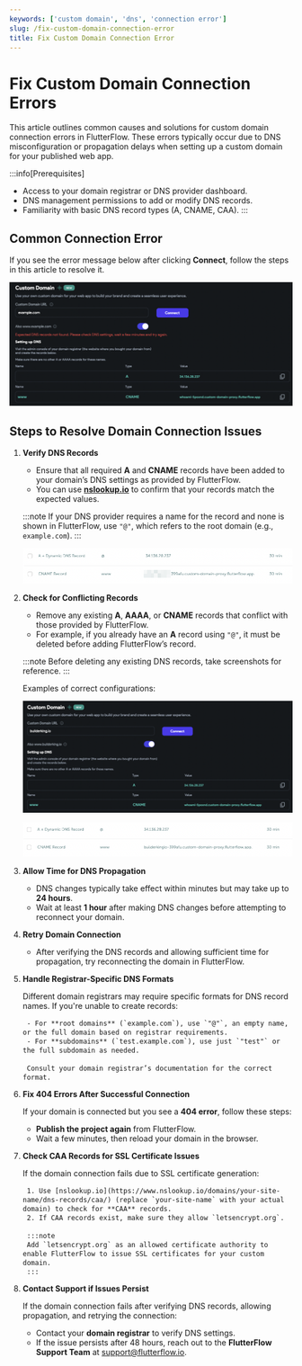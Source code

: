 ```yaml
---
keywords: ['custom domain', 'dns', 'connection error']
slug: /fix-custom-domain-connection-error
title: Fix Custom Domain Connection Error
---
```


# Fix Custom Domain Connection Errors

This article outlines common causes and solutions for custom domain connection errors in FlutterFlow. These errors typically occur due to DNS misconfiguration or propagation delays when setting up a custom domain for your published web app.

:::info[Prerequisites]
- Access to your domain registrar or DNS provider dashboard.
- DNS management permissions to add or modify DNS records.
- Familiarity with basic DNS record types (A, CNAME, CAA).
:::

## Common Connection Error

If you see the error message below after clicking **Connect**, follow the steps in this article to resolve it.

![](../../assets/20250430121243410633.png)

## Steps to Resolve Domain Connection Issues

1. **Verify DNS Records**

    - Ensure that all required **A** and **CNAME** records have been added to your domain’s DNS settings as provided by FlutterFlow.
    - You can use **[nslookup.io](https://www.nslookup.io)** to confirm that your records match the expected values.

    :::note
    If your DNS provider requires a name for the record and none is shown in FlutterFlow, use `"@"`, which refers to the root domain (e.g., `example.com`).
    :::

    ![](../../assets/20250430121243684493.png)

2. **Check for Conflicting Records**

    - Remove any existing **A**, **AAAA**, or **CNAME** records that conflict with those provided by FlutterFlow.
    - For example, if you already have an **A** record using `"@"`, it must be deleted before adding FlutterFlow’s record.

    :::note
    Before deleting any existing DNS records, take screenshots for reference.
    :::

    Examples of correct configurations:

    ![](../../assets/20250430121243982678.png)

    ![](../../assets/20250430121244255037.png)

3. **Allow Time for DNS Propagation**

    - DNS changes typically take effect within minutes but may take up to **24 hours**.
    - Wait at least **1 hour** after making DNS changes before attempting to reconnect your domain.

4. **Retry Domain Connection**

    - After verifying the DNS records and allowing sufficient time for propagation, try reconnecting the domain in FlutterFlow.

5. **Handle Registrar-Specific DNS Formats**

    Different domain registrars may require specific formats for DNS record names. If you're unable to create records:

        - For **root domains** (`example.com`), use `"@"`, an empty name, or the full domain based on registrar requirements.
        - For **subdomains** (`test.example.com`), use just `"test"` or the full subdomain as needed.

        Consult your domain registrar’s documentation for the correct format.

6. **Fix 404 Errors After Successful Connection**

    If your domain is connected but you see a **404 error**, follow these steps:

    - **Publish the project again** from FlutterFlow.
    - Wait a few minutes, then reload your domain in the browser.

7. **Check CAA Records for SSL Certificate Issues**

    If the domain connection fails due to SSL certificate generation:

        1. Use [nslookup.io](https://www.nslookup.io/domains/your-site-name/dns-records/caa/) (replace `your-site-name` with your actual domain) to check for **CAA** records.
        2. If CAA records exist, make sure they allow `letsencrypt.org`.

        :::note
        Add `letsencrypt.org` as an allowed certificate authority to enable FlutterFlow to issue SSL certificates for your custom domain.
        :::

8. **Contact Support if Issues Persist**

    If the domain connection fails after verifying DNS records, allowing propagation, and retrying the connection:

    - Contact your **domain registrar** to verify DNS settings.
    - If the issue persists after 48 hours, reach out to the **FlutterFlow Support Team** at [support@flutterflow.io](mailto:support@flutterflow.io).
